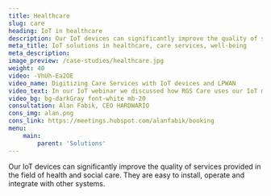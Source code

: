 ```yaml
---
title: Healthcare
slug: care
heading: IoT in healthcare
description: Our IoT devices can significantly improve the quality of services provided in the field of health and social care.
meta_title: IoT solutions in healthcare, care services, well-being
meta_description: 
image_preview: /case-studies/healthcare.jpg
weight: 40
video: -VhUh-Ea2OE
video_name: Digitizing Care Services with IoT devices and LPWAN
video_text: In our IoT webinar we discussed how RGS Care uses our IoT multisensor COOPER as part of their product for care services. We talked not only about the COOPER multisensor, but we will also analyze used LPWAN technologies and introduce the Ubidots platform.
video_bg: bg-darkGray font-white mb-20
consultation: Alan Fabik, CEO HARDWARIO
cons_img: alan.png
cons_link: https://meetings.hubspot.com/alanfabik/booking
menu:
    main:
        parent: 'Solutions'
---
```


Our IoT devices can significantly improve the quality of services provided in the field of health and social care. They are easy to install, operate and integrate with other systems.